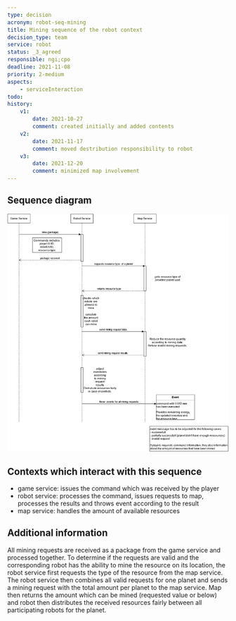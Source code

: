 ```yaml
---
type: decision
acronym: robot-seq-mining
title: Mining sequence of the robot context
decision_type: team
service: robot
status: _3_agreed
responsible: ngi;cpo
deadline: 2021-11-08
priority: 2-medium
aspects: 
    - serviceInteraction
todo: 
history:
    v1:
        date: 2021-10-27
        comment: created initially and added contents
    v2:
        date: 2021-11-17
        comment: moved destribution responsibility to robot
    v3:
        date: 2021-12-20
        comment: minimized map involvement
---
```


## Sequence diagram

![Robot mining sequence](./images/robot-mining-seq.png)

## Contexts which interact with this sequence

* game service: issues the command which was received by the player  
* robot service: processes the command, issues requests to map, processes the results and throws event according to the result  
* map service: handles the amount of available resources

## Additional information

All mining requests are received as a package from the game service and processed together. To determine if the requests are valid and the corresponding robot has the ability to mine the resource on its location, the robot service first requests the type of the resource from the map service.  
The robot service then combines all valid requests for one planet and sends a mining request with the total amount per planet to the map service. Map then returns the amount which can be mined (requested value or below) and robot then distributes the received resources fairly between all participating robots for the planet.

